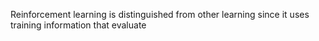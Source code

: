Reinforcement learning is distinguished from other learning since it uses training information that evaluate
